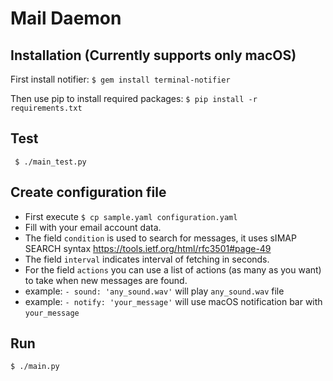 # Mail Daemon

## Installation (Currently supports only macOS)
First install notifier:
`$ gem install terminal-notifier`

Then use pip to install required packages:
`$ pip install -r requirements.txt`

## Test
` $ ./main_test.py`

## Create configuration file
* First execute `$ cp sample.yaml configuration.yaml`
* Fill with your email account data.
* The field `condition` is used to search for messages, it uses sIMAP SEARCH syntax https://tools.ietf.org/html/rfc3501#page-49
* The field `interval` indicates interval of fetching in seconds.
* For the field `actions` you can use a list of actions (as many as you want) to take when new messages are found.
* example: `- sound: 'any_sound.wav'` will play `any_sound.wav` file
* example: `- notify: 'your_message'` will use macOS notification bar with `your_message`

## Run
`$ ./main.py`
